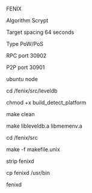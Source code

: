 FENIX

Algorithm 	Scrypt

Target spacing 	64 seconds

Type 	PoW/PoS

RPC port 	30902

P2P port 	30901

ubuntu node

cd /fenix/src/leveldb

chmod +x build_detect_platform

make clean

make libleveldb.a libmemenv.a

cd /fenix/src

make -f makefile.unix

strip fenixd

cp fenixd /usr/bin

fenixd

